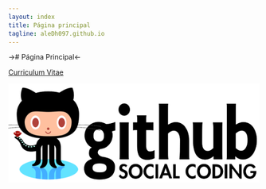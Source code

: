```yaml
---
layout: index
title: Página principal
tagline: aleDh097.github.io
---
```


-># Página Principal<- 

[Curriculum Vitae](about)

![Portada](static/img/foto2.png "Portada")

